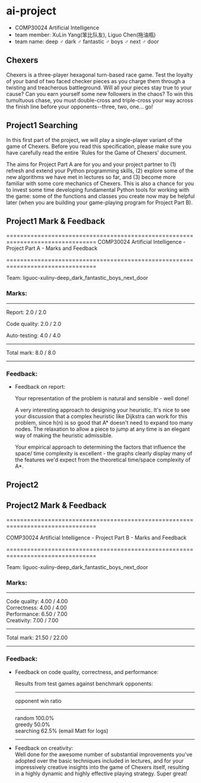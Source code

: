 # ai-project
- COMP30024 Artificial Intelligence
- team member: XuLin Yang(笨比队友), Liguo Chen(拖油瓶)
- team name:   deep ♂ dark ♂ fantastic ♂ boys ♂ next ♂ door

## Chexers
Chexers is a three-player hexagonal turn-based race game. Test the loyalty of your band of two faced checker pieces as you charge them through a twisting and treacherous battleground. Will all your pieces stay true to your cause? Can you earn yourself some new followers in the chaos? To win this tumultuous chase, you must double-cross and triple-cross your way across the finish line before your opponents--three, two, one... go!

## Project1 Searching
In this first part of the project, we will play a single-player variant of the game of Chexers. Before you read this specification, please make sure you have carefully read the entire `Rules for the Game of Chexers' document.

The aims for Project Part A are for you and your project partner to (1) refresh and extend your Python programming skills, (2) explore some of the new algorithms we have met in lectures so far, and (3) become more familiar with some core mechanics of Chexers. This is also a chance for you to invest some time developing fundamental Python tools for working with the game: some of the functions and classes you create now may be helpful later (when you are building your game-playing program for Project Part B).

## Project1 Mark & Feedback

================================================================================
COMP30024 Artificial Intelligence - Project Part A - Marks and Feedback

================================================================================

Team: liguoc-xuliny-deep_dark_fantastic_boys_next_door

### Marks:

--------------------------

Report:       2.0    / 2.0

Code quality: 2.0    / 2.0

Auto-testing: 4.0    / 4.0

--------------------------

Total mark:   8.0    / 8.0

--------------------------

### Feedback:

- Feedback on report:

  Your representation of the problem is natural and sensible - well done!
  
  A very interesting approach to designing your heuristic. It's nice to see your
  discussion that a complex heuristic like Dijkstra can work for this problem,
  since h(n) is so good that A* doesn't need to expand too many nodes. The
  relaxation to allow a piece to jump at any time is an elegant way of making
  the heuristic admissible.
  
  Your empirical approach to determining the factors that influence the space/
  time complexity is excellent - the graphs clearly display many of the features
  we'd expect from the theoretical time/space complexity of A*.
  

## Project2

## Project2 Mark & Feedback

================================================================================

COMP30024 Artificial Intelligence - Project Part B - Marks and Feedback

================================================================================

Team: liguoc-xuliny-deep_dark_fantastic_boys_next_door

### Marks:

---------------------------

Code quality:  4.00 /  4.00  
Correctness:   4.00 /  4.00  
Performance:   6.50 /  7.00  
Creativity:    7.00 /  7.00  

---------------------------

Total mark:   21.50 / 22.00  

---------------------------

### Feedback:

- Feedback on code quality, correctness, and performance:

  Results from test games against benchmark opponents:

  ---------------------

  opponent    win ratio  

  ---------------------

  random         100.0%  
  greedy          50.0%  
  searching       62.5%
  (email Matt for logs)  

  ---------------------
 
 - Feedback on creativity:  
 Well done for the awesome number of substantial improvements you've adopted over the basic techniques included in lectures, and for your impressively creative insights into the game of Chexers itself, resulting in a highly dynamic and highly effective playing strategy. Super great!
 